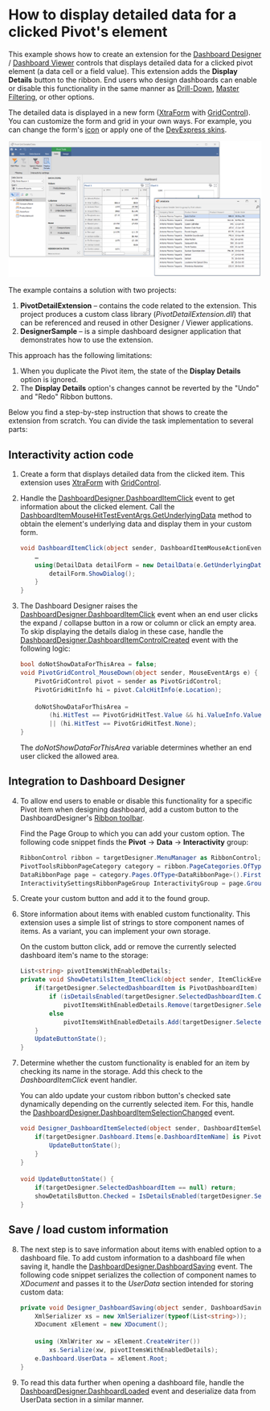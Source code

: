 # How to display detailed data for a clicked Pivot's element

This example shows how to create an extension for the [Dashboard Designer](https://docs.devexpress.com/Dashboard/117006) / [Dashboard Viewer](https://docs.devexpress.com/Dashboard/117122) controls that displays detailed data for a clicked pivot element (a data cell or a field value). This extension adds the **Display Details** button to the ribbon. End users who design dashboards can enable or disable this functionality in the same manner as [Drill-Down](https://docs.devexpress.com/Dashboard/15703), [Master Filtering](https://docs.devexpress.com/Dashboard/15702), or other options.

The detailed data is displayed in a new form ([XtraForm](https://docs.devexpress.com/WindowsForms/114560) with [GridControl](https://docs.devexpress.com/WindowsForms/DevExpress.XtraGrid.GridControl)). You can customize the form and grid in your own ways. For example, you can change the form's [icon](https://docs.devexpress.com/WindowsForms/DevExpress.XtraEditors.XtraForm.IconOptions) or apply one of the [DevExpress skins](https://docs.devexpress.com/WindowsForms/2399/build-an-application/skins).

![](images/pivot-detailed-data.png)

The example contains a solution with two projects:

1.	**PivotDetailExtension** – contains the code related to the extension. This project produces a custom class library (_PivotDetailExtension.dll_) that can be referenced and reused in other Designer / Viewer applications.
2.	**DesignerSample** – is a simple dashboard designer application that demonstrates how to use the extension.

This approach has the following limitations: 
1.	When you duplicate the Pivot item, the state of the **Display Details** option is ignored.
2.	The **Display Details** option's changes cannot be reverted by the "Undo" and "Redo" Ribbon buttons. 

Below you find a step-by-step instruction that shows to create the extension from scratch. You can divide the task implementation to several parts:

## Interactivity action code

1. Create a form that displays detailed data from the clicked item. This extension uses [XtraForm](https://docs.devexpress.com/WindowsForms/114560/controls-and-libraries/forms-and-user-controls/xtraform) with [GridControl](https://docs.devexpress.com/WindowsForms/DevExpress.XtraGrid.GridControl).

2. Handle the [DashboardDesigner.DashboardItemClick](https://docs.devexpress.com/Dashboard/DevExpress.DashboardWin.DashboardDesigner.DashboardItemClick) event to get information about the clicked element. Call the [DashboardItemMouseHitTestEventArgs.GetUnderlyingData](https://docs.devexpress.com/Dashboard/DevExpress.DashboardWin.DashboardItemMouseHitTestEventArgs.GetUnderlyingData) method to obtain the element's underlying data and display them in your custom form.

    ```cs
    void DashboardItemClick(object sender, DashboardItemMouseActionEventArgs e) {
        …
        using(DetailData detailForm = new DetailData(e.GetUnderlyingData())) {
            detailForm.ShowDialog();
        }
    }
    ```

3. The Dashboard Designer raises the [DashboardDesigner.DashboardItemClick](https://docs.devexpress.com/Dashboard/DevExpress.DashboardWin.DashboardDesigner.DashboardItemClick) event when an end user clicks the expand / collapse button in a row or column or click an empty area. To skip displaying the details dialog in these case, handle the [DashboardDesigner.DashboardItemControlCreated](https://docs.devexpress.com/Dashboard/DevExpress.DashboardWin.DashboardDesigner.DashboardItemControlCreated) event with the following logic:

    ```cs
    bool doNotShowDataForThisArea = false;
    void PivotGridControl_MouseDown(object sender, MouseEventArgs e) {
        PivotGridControl pivot = sender as PivotGridControl;
        PivotGridHitInfo hi = pivot.CalcHitInfo(e.Location);

        doNotShowDataForThisArea =
            (hi.HitTest == PivotGridHitTest.Value && hi.ValueInfo.ValueHitTest == PivotGridValueHitTest.ExpandButton)
            || (hi.HitTest == PivotGridHitTest.None);
    }
    ```

    The _doNotShowDataForThisArea_ variable determines whether an end user clicked the allowed area.

## Integration to Dashboard Designer

4. To allow end users to enable or disable this functionality for a specific Pivot item when designing dashboard, add a custom button to the DashboardDesigner's [Ribbon toolbar](https://docs.devexpress.com/Dashboard/15732/create-the-designer-and-viewer-applications/winforms-designer/ribbon-bars-and-menu/ribbon-ui).

    Find the Page Group to which you can add your custom option. The following code snippet finds the **Pivot** → **Data** → **Interactivity** group:

    ```cs
    RibbonControl ribbon = targetDesigner.MenuManager as RibbonControl;
    PivotToolsRibbonPageCategory category = ribbon.PageCategories.OfType<PivotToolsRibbonPageCategory>().First();
    DataRibbonPage page = category.Pages.OfType<DataRibbonPage>().First();
    InteractivitySettingsRibbonPageGroup InteractivityGroup = page.Groups.OfType<InteractivitySettingsRibbonPageGroup>().First();
    ```

5. Create your custom button and add it to the found group.

6. Store information about items with enabled custom functionality. This extension uses a simple list of strings to store component names of items. As a variant, you can implement your own storage.

    On the custom button click, add or remove the currently selected dashboard item's name to the storage:

    ```cs
    List<string> pivotItemsWithEnabledDetails;
    private void ShowDetatilsItem_ItemClick(object sender, ItemClickEventArgs e)     {
        if(targetDesigner.SelectedDashboardItem is PivotDashboardItem)         {
            if (isDetailsEnabled(targetDesigner.SelectedDashboardItem.ComponentName))
                pivotItemsWithEnabledDetails.Remove(targetDesigner.SelectedDashboardItem.ComponentName);
            else
                pivotItemsWithEnabledDetails.Add(targetDesigner.SelectedDashboardItem.ComponentName);
        }
        UpdateButtonState();
    }
    ``` 

7. Determine whether the custom functionality is enabled for an item by checking its name in the storage. Add this check to the _DashboardItemClick_ event handler.

    You can aldo update your custom ribbon button's checked sate dynamically depending on the currently selected item. For this, handle the [DashboardDesigner.DashboardItemSelectionChanged](https://docs.devexpress.com/Dashboard/DevExpress.DashboardWin.DashboardDesigner.DashboardItemSelectionChanged) event.
    
    ```cs
    void Designer_DashboardItemSelected(object sender, DashboardItemSelectionChangedEventArgs e) {
        if(targetDesigner.Dashboard.Items[e.DashboardItemName] is PivotDashboardItem) {
            UpdateButtonState();
        }
    }

    void UpdateButtonState() {
        if(targetDesigner.SelectedDashboardItem == null) return;
        showDetatilsButton.Checked = IsDetailsEnabled(targetDesigner.SelectedDashboardItem.ComponentName);
    }
    ```

## Save / load custom information

8. The next step is to save information about items with enabled option to a dashboard file. To add custom information to a dashboard file when saving it, handle the [DashboardDesigner.DashboardSaving](https://docs.devexpress.com/Dashboard/DevExpress.DashboardWin.DashboardDesigner.DashboardSaving) event. The following code snippet serializes the collection of component names to _XDocument_ and passes it to the _UserData_ section intended for storing custom data: 
    ```cs
    private void Designer_DashboardSaving(object sender, DashboardSavingEventArgs e)         {
        XmlSerializer xs = new XmlSerializer(typeof(List<string>));
        XDocument xElement = new XDocument();

        using (XmlWriter xw = xElement.CreateWriter())
            xs.Serialize(xw, pivotItemsWithEnabledDetails);
        e.Dashboard.UserData = xElement.Root;
    }
    ```
9.	To read this data further when opening a dashboard file, handle the [DashboardDesigner.DashboardLoaded](https://docs.devexpress.com/Dashboard/DevExpress.DashboardWin.DashboardDesigner.DashboardLoaded) event and deserialize data from UserData section in a similar manner.
